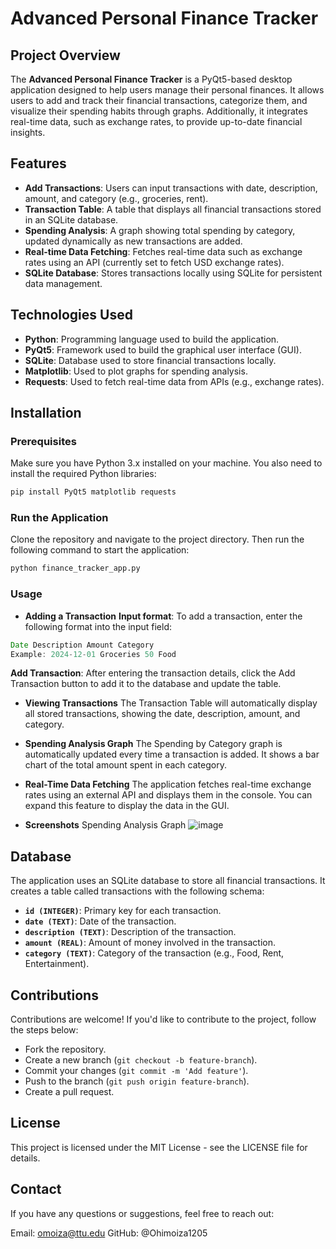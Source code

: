 # Advanced Personal Finance Tracker

## Project Overview
The **Advanced Personal Finance Tracker** is a PyQt5-based desktop application designed to help users manage their personal finances. It allows users to add and track their financial transactions, categorize them, and visualize their spending habits through graphs. Additionally, it integrates real-time data, such as exchange rates, to provide up-to-date financial insights.

## Features
- **Add Transactions**: Users can input transactions with date, description, amount, and category (e.g., groceries, rent).
- **Transaction Table**: A table that displays all financial transactions stored in an SQLite database.
- **Spending Analysis**: A graph showing total spending by category, updated dynamically as new transactions are added.
- **Real-time Data Fetching**: Fetches real-time data such as exchange rates using an API (currently set to fetch USD exchange rates).
- **SQLite Database**: Stores transactions locally using SQLite for persistent data management.

## Technologies Used
- **Python**: Programming language used to build the application.
- **PyQt5**: Framework used to build the graphical user interface (GUI).
- **SQLite**: Database used to store financial transactions locally.
- **Matplotlib**: Used to plot graphs for spending analysis.
- **Requests**: Used to fetch real-time data from APIs (e.g., exchange rates).

## Installation

### Prerequisites
Make sure you have Python 3.x installed on your machine. You also need to install the required Python libraries:

```bash
pip install PyQt5 matplotlib requests
```
### Run the Application
Clone the repository and navigate to the project directory. Then run the following command to start the application:
```bash
python finance_tracker_app.py
```

### Usage
- **Adding a Transaction**
**Input format**: To add a transaction, enter the following format into the input field:
```javascript
Date Description Amount Category
Example: 2024-12-01 Groceries 50 Food
```
**Add Transaction**: After entering the transaction details, click the Add Transaction button to add it to the database and update the table.

- **Viewing Transactions**
The Transaction Table will automatically display all stored transactions, showing the date, description, amount, and category.

- **Spending Analysis Graph**
The Spending by Category graph is automatically updated every time a transaction is added. It shows a bar chart of the total amount spent in each category.

- **Real-Time Data Fetching**
The application fetches real-time exchange rates using an external API and displays them in the console. You can expand this feature to display the data in the GUI.

- **Screenshots**
Spending Analysis Graph
![image](https://github.com/user-attachments/assets/717a805e-c792-4323-8f46-3136c1e0274d)

## Database
The application uses an SQLite database to store all financial transactions. It creates a table called transactions with the following schema:

- **``id (INTEGER)``**: Primary key for each transaction.
- **``date (TEXT)``**: Date of the transaction.
- **``description (TEXT)``**: Description of the transaction.
- **``amount (REAL)``**: Amount of money involved in the transaction.
- **``category (TEXT)``**: Category of the transaction (e.g., Food, Rent, Entertainment).

## Contributions
Contributions are welcome! If you'd like to contribute to the project, follow the steps below:

- Fork the repository.
- Create a new branch (``git checkout -b feature-branch``).
- Commit your changes (``git commit -m 'Add feature'``).
- Push to the branch (``git push origin feature-branch``).
- Create a pull request.

## License
This project is licensed under the MIT License - see the LICENSE file for details.

## Contact
If you have any questions or suggestions, feel free to reach out:

Email: omoiza@ttu.edu
GitHub: @Ohimoiza1205

